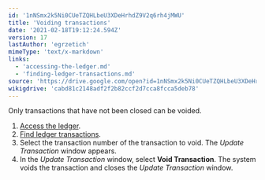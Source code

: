 ```yaml
---
id: '1nNSmx2k5Ni0CUeTZQHLbeU3XDeHrhdZ9V2q6rh4jMWU'
title: 'Voiding transactions'
date: '2021-02-18T19:12:24.594Z'
version: 17
lastAuthor: 'egrzetich'
mimeType: 'text/x-markdown'
links:
  - 'accessing-the-ledger.md'
  - 'finding-ledger-transactions.md'
source: 'https://drive.google.com/open?id=1nNSmx2k5Ni0CUeTZQHLbeU3XDeHrhdZ9V2q6rh4jMWU'
wikigdrive: 'cabd81c2148adf2f2b82ccf2d7cca8fcca5deb78'
---
```

Only transactions that have not been closed can be voided.
1. [Access the ledger](accessing-the-ledger.md).
2. [Find ledger transactions](finding-ledger-transactions.md).
3. Select the transaction number of the transaction to void. The <em>Update Transaction</em> window appears.
4. In the <em>Update Transaction</em> window, select <strong>Void Transaction</strong>. The system voids the transaction and closes the <em>Update Transaction</em> window.
